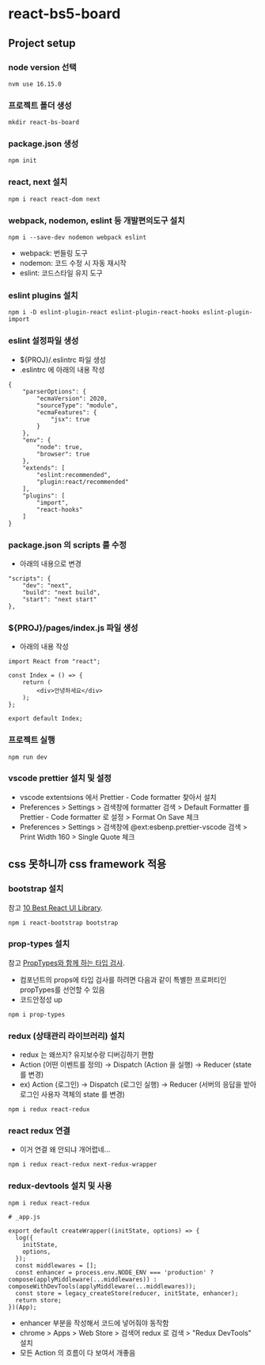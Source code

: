 # react-bs5-board

## Project setup

### node version 선택

```
nvm use 16.15.0
```

### 프로젝트 폴더 생성

```
mkdir react-bs-board
```

### package.json 생성

```
npm init
```

### react, next 설치

```
npm i react react-dom next
```

### webpack, nodemon, eslint 등 개발편의도구 설치

```
npm i --save-dev nodemon webpack eslint
```

- webpack: 번들링 도구
- nodemon: 코드 수정 시 자동 재시작
- eslint: 코드스타일 유지 도구

### eslint plugins 설치

```
npm i -D eslint-plugin-react eslint-plugin-react-hooks eslint-plugin-import
```

### eslint 설정파일 생성

- ${PROJ}/.eslintrc 파일 생성
- .eslintrc 에 아래의 내용 작성

```
{
    "parserOptions": {
        "ecmaVersion": 2020,
        "sourceType": "module",
        "ecmaFeatures": {
            "jsx": true
        }
    },
    "env": {
        "node": true,
        "browser": true
    },
    "extends": [
        "eslint:recommended",
        "plugin:react/recommended"
    ],
    "plugins": [
        "import",
        "react-hooks"
    ]
}
```

### package.json 의 scripts 를 수정

- 아래의 내용으로 변경

```
"scripts": {
    "dev": "next",
    "build": "next build",
    "start": "next start"
},
```

### ${PROJ}/pages/index.js 파일 생성

- 아래의 내용 작성

```
import React from "react";

const Index = () => {
    return (
        <div>안녕하세요</div>
    );
};

export default Index;
```

### 프로젝트 실행

```
npm run dev
```

### vscode prettier 설치 및 설정

- vscode extentsions 에서 Prettier - Code formatter 찾아서 설치
- Preferences > Settings > 검색창에 formatter 검색 > Default Formatter 를 Prettier - Code formatter 로 설정 > Format On Save 체크
- Preferences > Settings > 검색창에 @ext:esbenp.prettier-vscode 검색 > Print Width 160 > Single Quote 체크

## css 못하니까 css framework 적용

### bootstrap 설치

참고 [10 Best React UI Library](https://usecode.pw/10-best-react-ui-library/).

```
npm i react-bootstrap bootstrap
```

### prop-types 설치

참고 [PropTypes와 함께 하는 타입 검사](https://ko.reactjs.org/docs/typechecking-with-proptypes.html).

- 컴포넌트의 props에 타입 검사를 하려면 다음과 같이 특별한 프로퍼티인 propTypes를 선언할 수 있음
- 코드안정성 up

```
npm i prop-types
```

### redux (상태관리 라이브러리) 설치

- redux 는 왜쓰지? 유지보수랑 디버깅하기 편함
- Action (어떤 이벤트를 정의) -> Dispatch (Action 을 실행) -> Reducer (state 를 변경)
- ex) Action (로그인) -> Dispatch (로그인 실행) -> Reducer (서버의 응답을 받아 로그인 사용자 객체의 state 를 변경)

```
npm i redux react-redux
```

### react redux 연결

- 이거 연결 왜 안되냐 개어렵네...

```
npm i redux react-redux next-redux-wrapper
```

### redux-devtools 설치 및 사용

```
npm i redux react-redux
```

```
# _app.js

export default createWrapper((initState, options) => {
  log({
    initState,
    options,
  });
  const middlewares = [];
  const enhancer = process.env.NODE_ENV === 'production' ? compose(applyMiddleware(...middlewares)) : composeWithDevTools(applyMiddleware(...middlewares));
  const store = legacy_createStore(reducer, initState, enhancer);
  return store;
})(App);
```

- enhancer 부분을 작성해서 코드에 넣어줘야 동작함
- chrome > Apps > Web Store > 검색어 redux 로 검색 > "Redux DevTools" 설치
- 모든 Action 의 흐름이 다 보여서 개좋음
